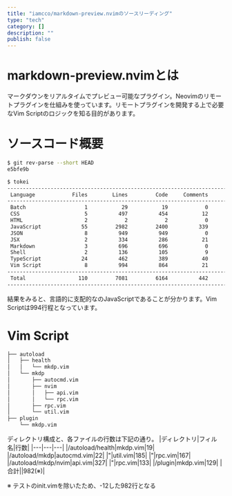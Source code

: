 ```yaml
---
title: "iamcco/markdown-preview.nvimのソースリーディング"
type: "tech"
category: []
description: ""
publish: false
---
```


# markdown-preview.nvimとは
マークダウンをリアルタイムでプレビュー可能なプラグイン。Neovimのリモートプラグインを仕組みを使っています。リモートプラグインを開発する上で必要なVim Scriptのロジックを知る目的があります。

# ソースコード概要
```bash
$ git rev-parse --short HEAD
e5bfe9b

$ tokei
-------------------------------------------------------------------------------
 Language            Files        Lines         Code     Comments       Blanks
-------------------------------------------------------------------------------
 Batch                   1           29           19            0           10
 CSS                     5          497          454           12           31
 HTML                    2            2            2            0            0
 JavaScript             55         2982         2400          339          243
 JSON                    8          949          949            0            0
 JSX                     2          334          286           21           27
 Markdown                3          696          696            0            0
 Shell                   2          136          105            9           22
 TypeScript             24          462          389           40           33
 Vim Script              8          994          864           21          109
-------------------------------------------------------------------------------
 Total                 110         7081         6164          442          475
-------------------------------------------------------------------------------
```
結果をみると、言語的に支配的なのJavaScriptであることが分かります。Vim Scriptは994行程となっています。


# Vim Script

```bash
├── autoload
│   ├── health
│   │   └── mkdp.vim
│   └── mkdp
│       ├── autocmd.vim
│       ├── nvim
│       │   ├── api.vim
│       │   └── rpc.vim
│       ├── rpc.vim
│       └── util.vim
├── plugin
    └── mkdp.vim
```

ディレクトリ構成と、各ファイルの行数は下記の通り。
|ディレクトリ|フィル名|行数|
|---|---|---|
|/autoload/health|mkdp.vim|19|
|/autoload/mkdp|autocmd.vim|22|
|"|util.vim|185|
|"|rpc.vim|167|
|/autoload/mkdp/nvim|api.vim|327|
|"|rpc.vim|133|
|/plugin|mkdp.vim|129|
|合計||982(※)|

※ テストのinit.vimを除いたため、-12した982行となる
